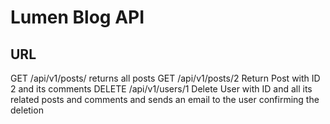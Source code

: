 # Lumen Blog API



## URL
GET /api/v1/posts/	returns all posts
GET /api/v1/posts/2 Return Post with ID 2 and its comments
DELETE /api/v1/users/1 Delete User with ID and all its related posts and comments and sends an email to the user confirming the deletion 



